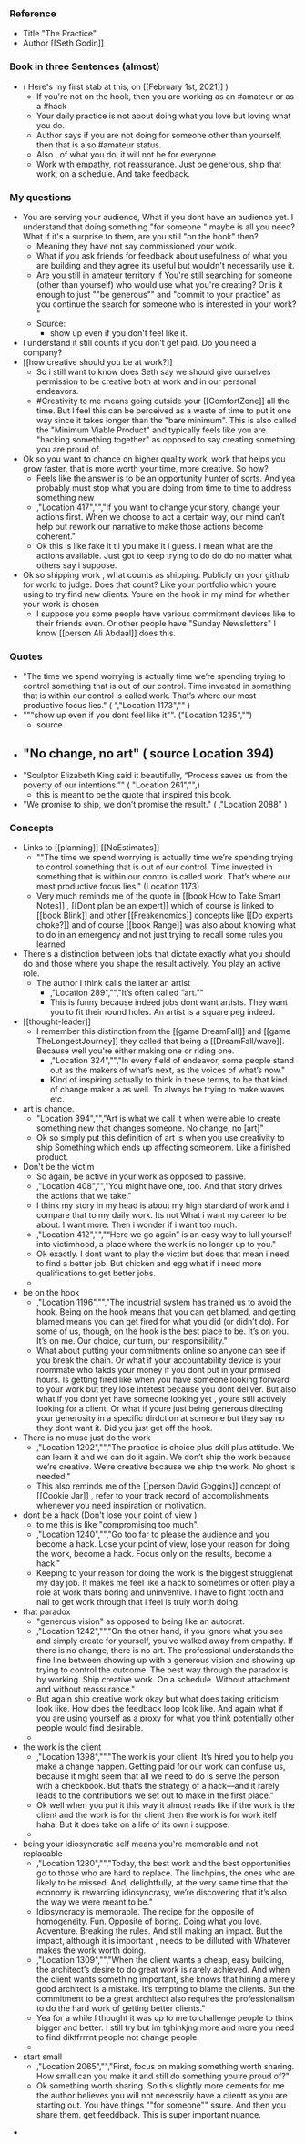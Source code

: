 

### Reference
* Title "The Practice"
* Author [[Seth Godin]]

### Book in three Sentences (almost)
* ( Here's my first stab at this, on  [[February 1st, 2021]] )
    * If you're not on the hook, then you are working as an #amateur or as a #hack
    * Your daily practice is not about doing what you love but loving what you do.
    * Author says if you are not doing for someone other than yourself, then that is also #amateur status.
    * Also , of what you do, it will not be for everyone
    * Work with empathy, not  reassurance. Just be generous, ship that work, on a schedule. And take feedback.

### My questions
* You are serving your audience, What if you dont have an audience yet. I understand that doing something "for someone " maybe is all you need? What if it's a surprise to them, are you still "on the hook" then?
    * Meaning they have not say commissioned your work.
    * What if you ask friends for feedback about usefulness of what you are building and they agree its useful but wouldn't necessarily use it.
    * Are you still in amateur territory if You're still searching for someone (other than yourself) who would use what you're creating? Or is it enough to just ""be generous"" and "commit to your practice" as you continue the search for someone who is interested in your work? "
    * Source:
        * show up even if you don't feel like it.
*  I understand it still counts if you don't get paid. Do you need a company?  
* [[how creative should you be at work?]]
    * So i still want to know does Seth say we should give ourselves permission to be creative both at work and in our personal endeavors.
    * #Creativity to me means going outside your [[ComfortZone]] all the time. But I feel this can be perceived as a waste of time to put it one way since it takes longer than the "bare minimum". This is also called the "Minimum Viable Product" and typically feels like you are "hacking something together" as opposed to say creating something you are proud of.
* Ok so you want to chance on higher quality work, work that helps you grow faster, that is more worth your time, more creative. So how?
    * Feels like the answer is to be an opportunity hunter of sorts. And yea probably must stop what you are doing from time to time to address something new
    * ,"Location 417","","If you want to change your story, change your actions first. When we choose to act a certain way, our mind can’t help but rework our narrative to make those actions become coherent."
    * Ok this is like fake it til you make it i guess. I mean what are the actions available. Just got to keep trying to do do do no matter what others say i suppose.
* Ok so shipping work , what counts as shipping. Publicly on your github for world to judge. Does that count? Like your portfolio which youre using to try find new clients. Youre on the hook in my mind for whether your work is chosen
    * I suppose you some people have various commitment devices like to their friends even. Or other people have "Sunday Newsletters" I know [[person Ali Abdaal]] does this.

### Quotes
* "The time we spend worrying is actually time we’re spending trying to control something that is out of our control. Time invested in something that is within our control is called work. That’s where our most productive focus lies."  ( ","Location 1173","" )
* """show up even if you dont feel like it"".  ("Location 1235","")
    * source
* "No change, no art"  ( source Location 394)
    -
* "Sculptor Elizabeth King said it beautifully, “Process saves us from the poverty of our intentions.”" ( "Location 261","",)
    * this is meant to be the quote that inspired this book.
* "We promise to ship, we don’t promise the result."  ( ,"Location 2088" )

### Concepts
* Links to [[planning]] [[NoEstimates]]
    * ""The time we spend worrying is actually time we’re spending trying to control something that is out of our control. Time invested in something that is within our control is called work. That’s where our most productive focus lies."  (Location 1173)
    * Very much reminds me of the quote in [[book How to Take Smart Notes]] , [[Dont plan be an expert]] which of course is linked to [[book Blink]] and other [[Freakenomics]] concepts like [[Do experts choke?]] and of course [[book Range]] was also about knowing what to do in an emergency and not just trying to recall some rules you learned
* There's a distinction between jobs that dictate exactly what you should do and  those where you shape the result actively. You play an active role.
    * The author I think calls the latter an artist
        * ,"Location 289","","It’s often called “art.”"
        * This is funny because indeed jobs dont want artists. They want you to fit their round holes. An artist is a square peg indeed.
* [[thought-leader]]
    * I remember this distinction from the [[game DreamFall]] and [[game TheLongestJourney]] they called that being a [[DreamFall/wave]]. Because well you're either making one or riding one.
        * ,"Location 324","","In every field of endeavor, some people stand out as the makers of what’s next, as the voices of what’s now."
        * Kind of inspiring actually to think in these terms, to be that kind of change maker a as well. To always be trying to make waves etc.
* art is change.
    * "Location 394","","Art is what we call it when we’re able to create something new that changes someone. No change, no [art]"
    * Ok so simply put this definition of art is when you use creativity to ship Something which ends up affecting someonem. Like a finished product.
* Don't be the victim
    * So again, be active in your work as opposed to passive.
    * ,"Location 408","","You might have one, too. And that story drives the actions that we take."
    * I think my story in my head is about my high standard of work and i compare that to my daily work. Its not What i want my career to be about. I want more. Then i wonder if i want too much.
    * ,"Location 412","","“Here we go again” is an easy way to lull yourself into victimhood, a place where the work is no longer up to you."
    * Ok exactly. I dont want to play the victim but does that mean i need to find a better job. But chicken and egg what if i need more qualifications to get better jobs.
    -
* be on the hook
    * ,"Location 1196","","The industrial system has trained us to avoid the hook. Being on the hook means that you can get blamed, and getting blamed means you can get fired for what you did (or didn’t do). For some of us, though, on the hook is the best place to be. It’s on you. It’s on me. Our choice, our turn, our responsibility."
    * What about putting your commitments online so anyone can see if you break the chain. Or what if your accountability device is your roommate who takds your money if you dont put in your prmised hours. Is getting fired like when you have someone looking forward to your work but they lose intetest because you dont deliver. But also what if you dont yet have someone looking yet , youre still actively looking for a client. Or what if youre just being generous directing your generosity in a specific dirdction at someone but they say no they dont want it. Did you just get off the hook.
* There is no muse just do the work
    * ,"Location 1202","","The practice is choice plus skill plus attitude. We can learn it and we can do it again. We don’t ship the work because we’re creative. We’re creative because we ship the work. No ghost is needed."
    * This also reminds me of the [[person David Goggins]] concept of [[Cookie Jar]] , refer to your track record of accomplishments whenever you need inspiration or motivation.
* dont be a hack  (Don't lose your point of view )
    * to me this is like "compromising too much".
    * ,"Location 1240","","Go too far to please the audience and you become a hack. Lose your point of view, lose your reason for doing the work, become a hack. Focus only on the results, become a hack."
    * Keeping to your reason for doing the work is the biggest strugglenat my day job. It makes me feel like a hack to sometimes or often play a role at work thats boring and uninventive. I have to fight tooth and nail to get work through that i feel is truly worth doing.
* that paradox
    * "generous vision" as opposed to being like an autocrat.
    * ,"Location 1242","","On the other hand, if you ignore what you see and simply create for yourself, you’ve walked away from empathy. If there is no change, there is no art. The professional understands the fine line between showing up with a generous vision and showing up trying to control the outcome. The best way through the paradox is by working. Ship creative work. On a schedule. Without attachment and without reassurance."
    * But again ship creative work okay but what does taking criticism look like. How does the feedback loop look like. And again what if you are using yourself as a proxy for what you think potentially other people would find desirable.
    -
* the work is the client
    * ,"Location 1398","","The work is your client. It’s hired you to help you make a change happen. Getting paid for our work can confuse us, because it might seem that all we need to do is serve the person with a checkbook. But that’s the strategy of a hack—and it rarely leads to the contributions we set out to make in the first place."
    * Ok well when you put it this way it almost reads like if the work is the client and the work is for thr client then the work is for work itelf haha. But it does take on a life of its own i suppose.
    -
* being your idiosyncratic self means you're memorable and not replacable
    * ,"Location 1280","","Today, the best work and the best opportunities go to those who are hard to replace. The linchpins, the ones who are likely to be missed. And, delightfully, at the very same time that the economy is rewarding idiosyncrasy, we’re discovering that it’s also the way we were meant to be."
    * Idiosyncracy is memorable. The recipe for the opposite of homogeneity. Fun. Opposite of boring. Doing what you love. Adventure. Breaking the rules. And still making an impact. But the impact, although it is important , needs to be dilluted with Whatever makes the work worth doing.
    * ,"Location 1309","","When the client wants a cheap, easy building, the architect’s desire to do great work is rarely achieved. And when the client wants something important, she knows that hiring a merely good architect is a mistake. It’s tempting to blame the clients. But the commitment to be a great architect also requires the professionalism to do the hard work of getting better clients."
    * Yea for a  while I thought it was up to me to challenge people to think bigger and better. I still try but im tghinkjng more and more you need to find dikffrrrnt people not change people.
    -
* start small
    * ,"Location 2065","","First, focus on making something worth sharing. How small can you make it and still do something you’re proud of?"
    * Ok something worth sharing. So this slightly more cements for me the author believes you will not necessrily have a clientt as you are starting out. You have things ""for someone"" ssure. And then you share them.  get feeddback. This is super important nuance.
-
